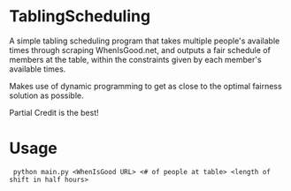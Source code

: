 # TablingScheduling
A simple tabling scheduling program that takes multiple people's available
times through scraping WhenIsGood.net, and outputs a fair schedule of members at the table, within the
constraints given by each member's available times.

Makes use of dynamic programming to get as close to the optimal fairness
solution as possible.

Partial Credit is the best!
# Usage
``` python main.py <WhenIsGood URL> <# of people at table> <length of shift in half hours>```
